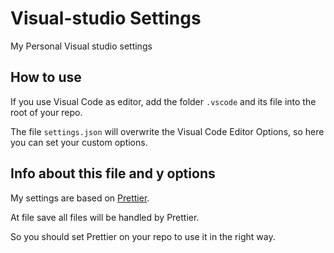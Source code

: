 # Visual-studio Settings

My Personal Visual studio settings

## How to use

If you use Visual Code as editor, add the folder `.vscode` and its file into the root of your repo.

The file `settings.json` will overwrite the Visual Code Editor Options, so here you can set your custom options.

## Info about this file and y options

My settings are based on [Prettier](https://prettier.io/).

At file save all files will be handled by Prettier.

So you should set Prettier on your repo to use it in the right way.
